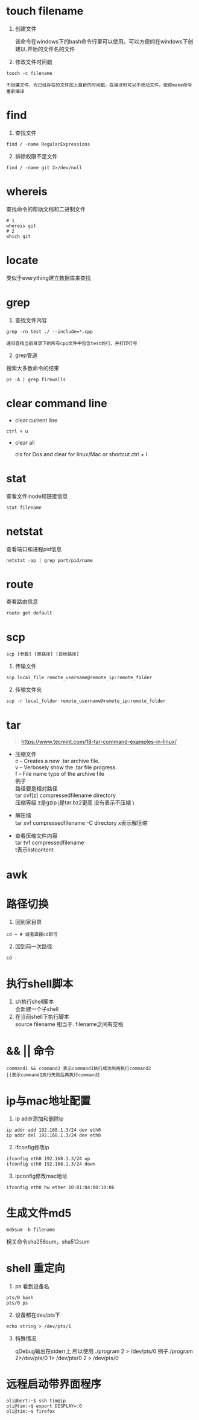 # touch filename
1. 创建文件

	该命令在windows下的bash命令行里可以使用。可以方便的在windows下创建以.开始的文件名的文件

2. 修改文件时间戳
```shell
touch -c filename
```

	不创建文件，为已经存在的文件加上最新的时间戳，在编译时可以不改动文件，使得make命令重新编译

# find
1. 查找文件
```shell
find / -name RegularExpressions
```
2. 排除权限不足文件
```shell
find / -name git 2>/dev/null
```

# whereis

查找命令的帮助文档和二进制文件
```shell
# 1
whereis git
# 2
which git
```

# locate

类似于everything建立数据库来查找

# grep
1. 查找文件内容
```shell
grep -rn test ./ --include=*.cpp
```

	递归查找当前目录下的所有cpp文件中包含test的行，并打印行号

2. grep管道

搜索大多数命令的结果
```shell
ps -A | grep firewalls
```

# clear command line

* clear current line
```shell
ctrl + u
```

* clear all

	cls for Dos and clear for linux/Mac or shortcut ctrl + l

# stat
查看文件inode和链接信息
```shell
stat filename
```

# netstat
查看端口和进程pid信息
```shell
netstat -ap | grep port/pid/name
```

# route

查看路由信息
```shell
route get default
```

# scp
```shell
scp [参数] [原路径] [目标路径]
```
1. 传输文件
```shell
scp local_file remote_username@remote_ip:remote_folder
```
2. 传输文件夹
```shell
scp -r local_folder remote_username@remote_ip:remote_folder
```

# tar
> https://www.tecmint.com/18-tar-command-examples-in-linux/

* 压缩文件 \
c – Creates a new .tar archive file. \
v – Verbosely show the .tar file progress. \
f – File name type of the archive file \
例子 \
路径要是相对路径 \
tar cvf[z] compressedfilename directory \
压缩等级 z是gzip j是tar.bz2更高 没有表示不压缩 \

* 解压缩 \
tar xvf compressedfilename -C directory
x表示解压缩

* 查看压缩文件内容 \
tar tvf compressedfilename \
t表示listcontent

# awk

# 路径切换
1. 回到家目录
```shell
cd ~ # 或者直接cd即可
```
2. 回到前一次路径
```shell
cd -
```

# 执行shell脚本
1. sh执行shell脚本 \
会新建一个子shell
2.  在当前shell下执行脚本 \
source filename
相当于. filename之间有空格

# && || 命令
	command1 && command2 表示command1执行成功后再执行command2
	||表示command1执行失败后再执行command2

# ip与mac地址配置
1. ip addr添加和删除ip
```shell
ip addr add 192.168.1.3/24 dev eth0
ip addr del 192.168.1.3/24 dev eth0
```

2. ifconfig修改ip
```shell
ifconfig eth0 192.168.1.3/24 up
ifconfig eth0 192.168.1.3/24 down
```

3. ipconfig修改mac地址
```shell
ifconfig eth0 hw ether 10:81:84:00:10:06
```

# 生成文件md5
```shell
md5sum -b filename
```

相关命令sha256sum，sha512sum

# shell 重定向
1. ps 看到设备名
```shell
pts/0 bash
pts/0 ps
```

2. 设备都在dev/pts下
```shell
echo string > /dev/pts/1
```

3. 特殊情况

	qDebug输出在stderr上
	所以使用 ./program 2 > /dev/pts/0
	例子./program 2>/dev/pts/0 1> /dev/pts/0 2 > /dev/pts/0

# 远程启动带界面程序
```shell
oli@bert:~$ ssh tim@ip
oli@tim:~$ export DISPLAY=:0
oli@tim:~$ firefox
```